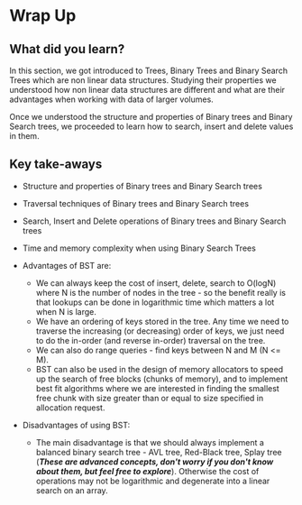 # Wrap Up

## What did you learn?

In this section, we got introduced to Trees, Binary Trees and Binary Search Trees which are non linear data structures. Studying their properties we understood how non linear data structures are different and what are their advantages when working with data of larger volumes.

Once we understood the structure and properties of Binary trees and Binary Search trees, we proceeded to learn how to search, insert and delete values in them.

## Key take-aways
- Structure and properties of Binary trees and Binary Search trees
- Traversal techniques of Binary trees and Binary Search trees
- Search, Insert and Delete operations of Binary trees and Binary Search trees
- Time and memory complexity when using Binary Search Trees
- Advantages of BST are:
	-   We can always keep the cost of insert, delete, search to O(logN) where N is the number of nodes in the tree - so the benefit really is that lookups can be done in logarithmic time which matters a lot when N is large.
	-   We have an ordering of keys stored in the tree. Any time we need to traverse the increasing (or decreasing) order of keys, we just need to do the in-order (and reverse in-order) traversal on the tree.
	- We can also do range queries - find keys between N and M (N <= M).
	-   BST can also be used in the design of memory allocators to speed up the search of free blocks (chunks of memory), and to implement best fit algorithms where we are interested in finding the smallest free chunk with size greater than or equal to size specified in allocation request.

- Disadvantages of using BST:
	-   The main disadvantage is that we should always implement a balanced binary search tree - AVL tree, Red-Black tree, Splay tree (***These are advanced concepts, don't worry if you don't know about them, but feel free to explore***). Otherwise the cost of operations may not be logarithmic and degenerate into a linear search on an array.
